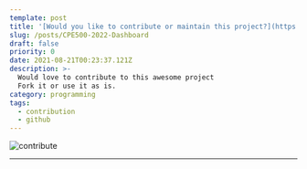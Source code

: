 ```yaml
---
template: post
title: '[Would you like to contribute or maintain this project?](https://github.com/CrazyChickenDev/CPE500-2022)'
slug: /posts/CPE500-2022-Dashboard
draft: false
priority: 0
date: 2021-08-21T00:23:37.121Z
description: >-
  Would love to contribute to this awesome project
  Fork it or use it as is.
category: programming
tags:
  - contribution
  - github
---
```


![contribute](/media/github.png 'repository')

---
